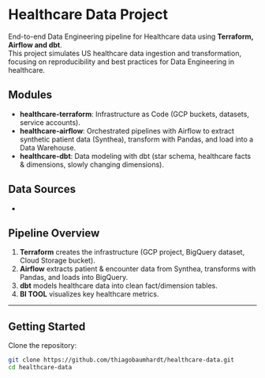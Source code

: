 # Healthcare Data Project

End-to-end Data Engineering pipeline for Healthcare data using **Terraform, Airflow and dbt**.  
This project simulates US healthcare data ingestion and transformation, focusing on reproducibility and best practices for Data Engineering in healthcare.

## Modules
- **healthcare-terraform**: Infrastructure as Code (GCP buckets, datasets, service accounts).
- **healthcare-airflow**: Orchestrated pipelines with Airflow to extract synthetic patient data (Synthea), transform with Pandas, and load into a Data Warehouse.
- **healthcare-dbt**: Data modeling with dbt (star schema, healthcare facts & dimensions, slowly changing dimensions).

## Data Sources
-

## Pipeline Overview
1. **Terraform** creates the infrastructure (GCP project, BigQuery dataset, Cloud Storage bucket).
2. **Airflow** extracts patient & encounter data from Synthea, transforms with Pandas, and loads into BigQuery.
3. **dbt** models healthcare data into clean fact/dimension tables.
4. **BI TOOL** visualizes key healthcare metrics.

---

## Getting Started
Clone the repository:
```bash
git clone https://github.com/thiagobaumhardt/healthcare-data.git
cd healthcare-data
